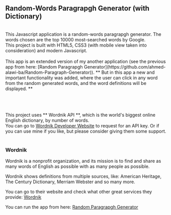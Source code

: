 ## Random-Words Paragrapgh Generator (with Dictionary)

<br/>
This Javascript application is a random-words paragrapgh generator. The words chosen are the top 10000 most-searched words by Google. 
<br/>
This project is built with HTML5, CSS3 (with mobile view taken into consideration) and modern Javascript.
<br/><br/>
This app is an extended version of my another application (see the previous app from here: [Random Paragrapgh Generator](https://github.com/ahmed-alawi-ba/Random-Paragraph-Generator)). ** But in this app a new and important functionality was added, where the user can click in any word from the random generated words, and the word definitions will be displayed. **
<br/><br/>


<br/>
<br/>

This project uses ** Wordnik API **, which is the world's biggest online English dictionary, by number of words.
<br/>
You can go to [Wordnik Developer Website](https://developer.wordnik.com/) to request for an API key. Or if you can use mine if you like, but please consider giving them some support.
<br/><br/>

### Wordnik

Wordnik is a nonprofit organization, and its mission is to find and share as many words of English as possible with as many people as possible.

Wordnik shows definitions from multiple sources, like: American Heritage, The Century Dictionary, Merriam Webster and so many more.

You can go to their website and check what other great services they provide: [Wordnik](https://www.wordnik.com/)

You can run the app from here: [Random Paragrapgh Generator](https://ahmed-alawi-ba.github.io/Random-Paragraph-Generator/)

